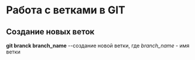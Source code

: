 # Работа с ветками в GIT

## Создание новых веток

**git branck branch_name** --создание новой ветки, где *branch_name* - имя ветки